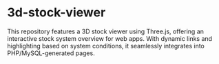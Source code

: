# 3d-stock-viewer
This repository features a 3D stock viewer using Three.js, offering an interactive stock system overview for web apps. With dynamic links and highlighting based on system conditions, it seamlessly integrates into PHP/MySQL-generated pages.
